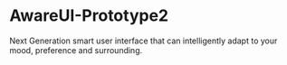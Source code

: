 # AwareUI-Prototype2
Next Generation smart user interface that can intelligently adapt to your mood, preference and surrounding.